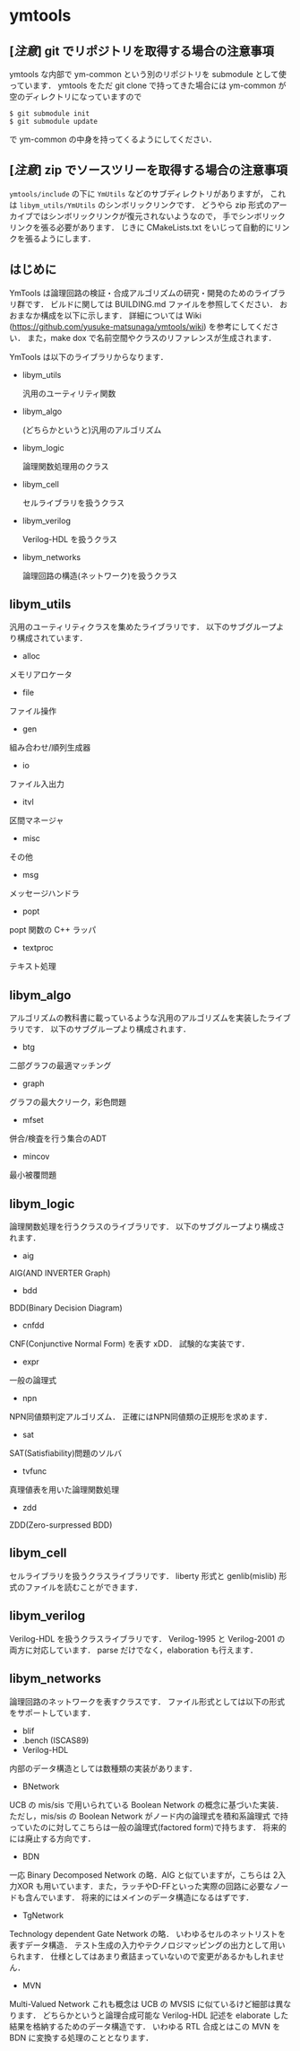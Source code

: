 # ymtools

## [***注意***] git でリポジトリを取得する場合の注意事項

ymtools な内部で ym-common という別のリポジトリを submodule として使っています．
ymtools をただ git clone で持ってきた場合には ym-common が空のディレクトリになっていますので

```shell
$ git submodule init
$ git submodule update
```

で ym-common の中身を持ってくるようにしてください．

## [***注意***] zip でソースツリーを取得する場合の注意事項

`ymtools/include` の下に `YmUtils` などのサブディレクトリがありますが，
これは `libym_utils/YmUtils` のシンボリックリンクです．
どうやら zip 形式のアーカイブではシンボリックリンクが復元されないようなので，
手でシンボリックリンクを張る必要があります．
じきに CMakeLists.txt をいじって自動的にリンクを張るようにします．


## はじめに

YmTools は論理回路の検証・合成アルゴリズムの研究・開発のためのライブラリ群です．
ビルドに関しては BUILDING.md ファイルを参照してください．
おおまなか構成を以下に示します．
詳細については Wiki (https://github.com/yusuke-matsunaga/ymtools/wiki) を参考にしてください．
また，make dox で名前空間やクラスのリファレンスが生成されます．


YmTools は以下のライブラリからなります．

- libym_utils

  汎用のユーティリティ関数

- libym_algo

  (どちらかというと)汎用のアルゴリズム

- libym_logic

  論理関数処理用のクラス

- libym_cell

  セルライブラリを扱うクラス

- libym_verilog

  Verilog-HDL を扱うクラス

- libym_networks

  論理回路の構造(ネットワーク)を扱うクラス


## libym_utils

   汎用のユーティリティクラスを集めたライブラリです．
   以下のサブグループより構成されています．

   - alloc

   メモリアロケータ

   - file

   ファイル操作

   - gen

   組み合わせ/順列生成器

   - io

   ファイル入出力

   - itvl

   区間マネージャ

   - misc

   その他

   - msg

   メッセージハンドラ

   - popt

   popt 関数の C++ ラッパ

   - textproc

   テキスト処理


## libym_algo

   アルゴリズムの教科書に載っているような汎用のアルゴリズムを実装したライブラリです．
   以下のサブグループより構成されます．

   - btg

   二部グラフの最適マッチング

   - graph

   グラフの最大クリーク，彩色問題

   - mfset

   併合/検査を行う集合のADT

   - mincov

   最小被覆問題


## libym_logic

   論理関数処理を行うクラスのライブラリです．
   以下のサブグループより構成されます．

   - aig

   AIG(AND INVERTER Graph)

   - bdd

   BDD(Binary Decision Diagram)

   - cnfdd

   CNF(Conjunctive Normal Form) を表す xDD．
   試験的な実装です．

   - expr

   一般の論理式

   - npn

   NPN同値類判定アルゴリズム．
   正確にはNPN同値類の正規形を求めます．

   - sat

   SAT(Satisfiability)問題のソルバ

   - tvfunc

   真理値表を用いた論理関数処理

   - zdd

   ZDD(Zero-surpressed BDD)


## libym_cell

   セルライブラリを扱うクラスライブラリです．
   liberty 形式と genlib(mislib) 形式のファイルを読むことができます．


## libym_verilog

   Verilog-HDL を扱うクラスライブラリです．
   Verilog-1995 と Verilog-2001 の両方に対応しています．
   parse だけでなく，elaboration も行えます．

## libym_networks

   論理回路のネットワークを表すクラスです．
   ファイル形式としては以下の形式をサポートしています．

   - blif
   - .bench (ISCAS89)
   - Verilog-HDL

   内部のデータ構造としては数種類の実装があります．

   - BNetwork

   UCB の mis/sis で用いられている Boolean Network の概念に基づいた実装．
   ただし，mis/sis の Boolean Network がノード内の論理式を積和系論理式
   で持っていたのに対してこちらは一般の論理式(factored form)で持ちます．
   将来的には廃止する方向です．

   - BDN

   一応 Binary Decomposed Network の略．AIG と似ていますが，こちらは 2入力XOR
   も用いています．また，ラッチやD-FFといった実際の回路に必要なノードも含んでいます．
   将来的にはメインのデータ構造になるはずです．

   - TgNetwork

   Technology dependent Gate Network の略．
   いわゆるセルのネットリストを表すデータ構造．
   テスト生成の入力やテクノロジマッピングの出力として用いられます．
   仕様としてはあまり煮詰まっていないので変更があるかもしれません．

   - MVN

   Multi-Valued Network
   これも概念は UCB の MVSIS に似ているけど細部は異なります．
   どちらかというと論理合成可能な Verilog-HDL 記述を elaborate した
   結果を格納するためのデータ構造です．
   いわゆる RTL 合成とはこの MVN を BDN に変換する処理のこととなります．
